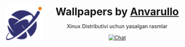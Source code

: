 <header>
<img src="https://raw.githubusercontent.com/uzinfocom-org/website/main/src/images/logo.svg" alt="logo" height="100" align="left">
<h1 style="display: inline">Wallpapers by <a href="https://t.me/anvarullo">Anvarullo</a></h1>

Xinux Distributivi uchun yasalgan rasmlar

[![Chat](https://img.shields.io/badge/Chat-grey?style=flat-square&logo=telegram)](https://t.me/xinuxuz)

</header>